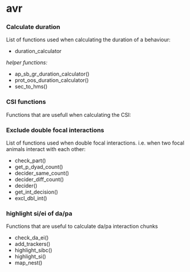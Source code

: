 # avr

### Calculate duration
List of functions used when calculating the duration of a behaviour:

* duration_calculator

_helper functions:_

* ap_sb_gr_duration_calculator()  
* prot_oos_duration_calculator()  
* sec_to_hms()  

### CSI functions
Functions that are usefull when calculating the CSI:  




### Exclude double focal interactions
List of functions used when double focal interactions.
i.e. when two focal animals interact with each other:  

* check_part()  
* get_p_dyad_count()  
* decider_same_count()  
* decider_diff_count()  
* decider()  
* get_int_decision()  
* excl_dbl_int()  

### highlight si/ei of da/pa
Functions that are useful to calculate da/pa interaction chunks

- check_da_ei()
- add_trackers()
- highlight_sibc()
- highlight_si()
- map_nest()
